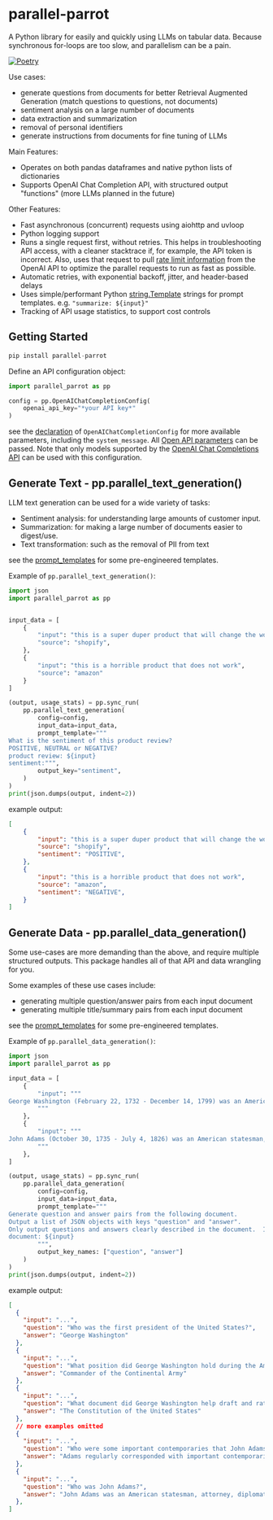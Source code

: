 # parallel-parrot

A Python library for easily and quickly using LLMs on tabular data.  Because synchronous for-loops are too slow, and parallelism can be a pain.

[![Poetry](https://img.shields.io/endpoint?url=https://python-poetry.org/badge/v0.json)](https://python-poetry.org/)

Use cases:
- generate questions from documents for better Retrieval Augmented Generation (match questions to questions, not documents)
- sentiment analysis on a large number of documents
- data extraction and summarization
- removal of personal identifiers
- generate instructions from documents for fine tuning of LLMs

Main Features:
- Operates on both pandas dataframes and native python lists of dictionaries
- Supports OpenAI Chat Completion API, with structured output "functions" (more LLMs planned in the future)

Other Features:
- Fast asynchronous (concurrent) requests using aiohttp and uvloop
- Python logging support
- Runs a single request first, without retries.  This helps in troubleshooting API access, with a cleaner stacktrace if, for example, the API token is incorrect.
Also, uses that request to pull [rate limit information](https://platform.openai.com/docs/guides/rate-limits) from the OpenAI API to optimize the parallel requests to run as fast as possible.
- Automatic retries, with exponential backoff, jitter, and header-based delays
- Uses simple/performant Python [string.Template](https://docs.python.org/3/library/string.html#string.Template) strings for prompt templates.  e.g. `"summarize: ${input}"`
- Tracking of API usage statistics, to support cost controls

## Getting Started

```python
pip install parallel-parrot
```

Define an API configuration object:
```python
import parallel_parrot as pp

config = pp.OpenAIChatCompletionConfig(
    openai_api_key="*your API key*"
)
```

see the [declaration](https://github.com/novex-ai/parallel-parrot/blob/v0.1.0/parallel_parrot/types.py#L22) of `OpenAIChatCompletionConfig` for more available parameters, including the `system_message`.
All [Open API parameters](https://platform.openai.com/docs/api-reference/chat/create) can be passed.  Note that only models supported by the [OpenAI Chat Completions API](https://platform.openai.com/docs/guides/gpt/gpt-models) can be used with this configuration.

## Generate Text - pp.parallel_text_generation()

LLM text generation can be used for a wide variety of tasks:
- Sentiment analysis: for understanding large amounts of customer input.
- Summarization: for making a large number of documents easier to digest/use.
- Text transformation: such as the removal of PII from text

see the [prompt_templates](https://github.com/novex-ai/parallel-parrot/blob/v0.1.0/parallel_parrot/prompt_templates.py) for some pre-engineered templates.

Example of `pp.parallel_text_generation()`:
```python
import json
import parallel_parrot as pp


input_data = [
    {
        "input": "this is a super duper product that will change the world",
        "source": "shopify",
    },
    {
        "input": "this is a horrible product that does not work",
        "source": "amazon"
    }
]

(output, usage_stats) = pp.sync_run(
    pp.parallel_text_generation(
        config=config,
        input_data=input_data,
        prompt_template="""
What is the sentiment of this product review?
POSITIVE, NEUTRAL or NEGATIVE?
product review: ${input}
sentiment:""",
        output_key="sentiment",
    )
)
print(json.dumps(output, indent=2))
```

example output:
```json
[
    {
        "input": "this is a super duper product that will change the world",
        "source": "shopify",
        "sentiment": "POSITIVE",
    },
    {
        "input": "this is a horrible product that does not work",
        "source": "amazon",
        "sentiment": "NEGATIVE",
    }
]
```


## Generate Data - pp.parallel_data_generation()

Some use-cases are more demanding than the above, and require multiple structured outputs.  This package handles all of that API and data wrangling for you.

Some examples of these use cases include:
- generating multiple question/answer pairs from each input document
- generating multiple title/summary pairs from each input document

see the [prompt_templates](https://github.com/novex-ai/parallel-parrot/blob/v0.1.0/parallel_parrot/prompt_templates.py) for some pre-engineered templates.

Example of `pp.parallel_data_generation()`:
```python
import json
import parallel_parrot as pp

input_data = [
    {
        "input": """
George Washington (February 22, 1732 - December 14, 1799) was an American military officer, statesman, and Founding Father who served as the first president of the United States from 1789 to 1797. Appointed by the Second Continental Congress as commander of the Continental Army in June 1775, Washington led Patriot forces to victory in the American Revolutionary War and then served as president of the Constitutional Convention in 1787, which drafted and ratified the Constitution of the United States and established the American federal government. Washington has thus been called the "Father of his Country".
        """
    },
    {
        "input": """
John Adams (October 30, 1735 - July 4, 1826) was an American statesman, attorney, diplomat, writer, and Founding Father who served as the second president of the United States from 1797 to 1801. Before his presidency, he was a leader of the American Revolution that achieved independence from Great Britain. During the latter part of the Revolutionary War and in the early years of the new nation, he served the U.S. government as a senior diplomat in Europe. Adams was the first person to hold the office of vice president of the United States, serving from 1789 to 1797. He was a dedicated diarist and regularly corresponded with important contemporaries, including his wife and adviser Abigail Adams and his friend and political rival Thomas Jefferson.
        """
    },
]

(output, usage_stats) = pp.sync_run(
    pp.parallel_data_generation(
        config=config,
        input_data=input_data,
        prompt_template="""
Generate question and answer pairs from the following document.
Output a list of JSON objects with keys "question" and "answer".
Only output questions and answers clearly described in the document.  If there are no questions and answers, output an empty list.
document: ${input}
        """,
        output_key_names: ["question", "answer"]
    )
)
print(json.dumps(output, indent=2))
```

example output:
```json
[
  {
    "input": "...",
    "question": "Who was the first president of the United States?",
    "answer": "George Washington"
  },
  {
    "input": "...",
    "question": "What position did George Washington hold during the American Revolutionary War?",
    "answer": "Commander of the Continental Army"
  },
  {
    "input": "...",
    "question": "What document did George Washington help draft and ratify?",
    "answer": "The Constitution of the United States"
  },
  // more examples omitted
  {
    "input": "...",
    "question": "Who were some important contemporaries that John Adams corresponded with?",
    "answer": "Adams regularly corresponded with important contemporaries, including his wife and adviser Abigail Adams and his friend and political rival Thomas Jefferson."
  },
  {
    "input": "...",
    "question": "Who was John Adams?",
    "answer": "John Adams was an American statesman, attorney, diplomat, writer, and Founding Father."
  },
]
```